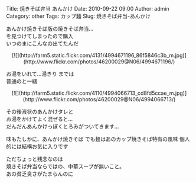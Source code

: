 Title: 焼きそば弁当 あんかけ
Date: 2010-09-22 09:00
Author: admin
Category: other
Tags: カップ麺
Slug: 焼きそば弁当-あんかけ

あんかけ焼きそば版の焼きそば弁当…  
を見つけてしまったので購入  
いつのまにこんなの出てたんだ

<p>
<center>
[![](http://farm5.static.flickr.com/4131/4994671196_86f5846c3b_m.jpg)](http://www.flickr.com/photos/46200029@N06/4994671196/)

</center>
  
お湯をいれて…湯きり までは  
普通のと一緒

</p>
<p>
<center>
[![](http://farm5.static.flickr.com/4110/4994066713_cd8fd5ccae_m.jpg)](http://www.flickr.com/photos/46200029@N06/4994066713/)

</center>
  
その後液状のあんかけタレと  
お湯をかけてよく混ぜると…  
だんだんあんかけっぽくとろみがついてきます…

</p>
味もたしかに、あんかけ焼きそば  
でも麺はあのカップ焼きそば特有の風味  
個人的には結構お気に入りです

ただちょっと残念なのは  
焼きそば弁当ならではの、中華スープが無いこと。  
あの貧乏臭さがたまらんのに  


